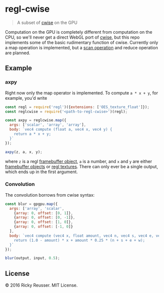 # regl-cwise

> A subset of [cwise](https://github.com/scijs/cwise) on the GPU

Computation on the GPU is completely different from computation on the CPU, so we'll never get a direct WebGL port of [cwise](https://github.com/scijs/cwise), but this repo implements some of the basic rudimentary function of cwise. Currently only a map operation is implemented, but a [scan operation](https://github.com/rreusser/demos/tree/master/regl-scan) and reduce operation are planned.

## Example

### axpy

Right now only the map operator is implemented. To compute `a * x + y`, for example, you'd write

```javascript
const regl = require('regl')({extensions: ['OES_texture_float']});
const reglcwise = require('<path-to-regl-cwise>')(regl);

const axpy = reglcwise.map({
  args: ['scalar', 'array', 'array'],
  body: `vec4 compute (float a, vec4 x, vec4 y) {
    return a * x + y;
  }`
});

axpy(z, a, x, y);
```

where `z` is a regl [framebuffer object](https://github.com/regl-project/regl/blob/gh-pages/API.md#framebuffers), `a` is a number, and `x` and `y` are either [framebuffer objects](https://github.com/regl-project/regl/blob/gh-pages/API.md#framebuffers) or [regl textures](https://github.com/regl-project/regl/blob/gh-pages/API.md#textures). There can only ever be a single output, which ends up in the first argument.

### Convolution

The convolution borrows from cwise syntax:

```javascript
const blur = gpgpu.map({
  args: ['array', 'scalar',
    {array: 0, offset: [0, 1]},
    {array: 0, offset: [0, -1]},
    {array: 0, offset: [1, 0]},
    {array: 0, offset: [-1, 0]}
  ],
  body: `vec4 compute (vec4 x, float amount, vec4 n, vec4 s, vec4 e, vec4 w) {
    return (1.0 - amount) * x + amount * 0.25 * (n + s + e + w);
  }`
});

blur(output, input, 0.5);
```

## License

&copy; 2016 Ricky Reusser. MIT License.

